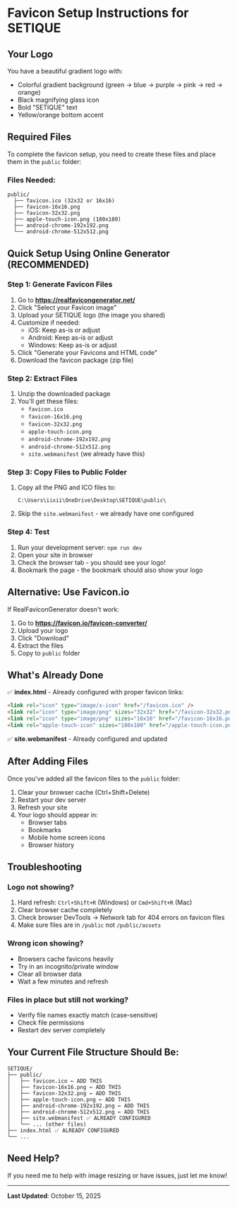 # Favicon Setup Instructions for SETIQUE

## Your Logo
You have a beautiful gradient logo with:
- Colorful gradient background (green → blue → purple → pink → red → orange)
- Black magnifying glass icon
- Bold "SETIQUE" text
- Yellow/orange bottom accent

## Required Files

To complete the favicon setup, you need to create these files and place them in the `public` folder:

### Files Needed:
```
public/
  ├── favicon.ico (32x32 or 16x16)
  ├── favicon-16x16.png
  ├── favicon-32x32.png
  ├── apple-touch-icon.png (180x180)
  ├── android-chrome-192x192.png
  └── android-chrome-512x512.png
```

## Quick Setup Using Online Generator (RECOMMENDED)

### Step 1: Generate Favicon Files
1. Go to **https://realfavicongenerator.net/**
2. Click "Select your Favicon image"
3. Upload your SETIQUE logo (the image you shared)
4. Customize if needed:
   - iOS: Keep as-is or adjust
   - Android: Keep as-is or adjust
   - Windows: Keep as-is or adjust
5. Click "Generate your Favicons and HTML code"
6. Download the favicon package (zip file)

### Step 2: Extract Files
1. Unzip the downloaded package
2. You'll get these files:
   - `favicon.ico`
   - `favicon-16x16.png`
   - `favicon-32x32.png`
   - `apple-touch-icon.png`
   - `android-chrome-192x192.png`
   - `android-chrome-512x512.png`
   - `site.webmanifest` (we already have this)

### Step 3: Copy Files to Public Folder
1. Copy all the PNG and ICO files to:
   ```
   C:\Users\iixii\OneDrive\Desktop\SETIQUE\public\
   ```
2. Skip the `site.webmanifest` - we already have one configured

### Step 4: Test
1. Run your development server: `npm run dev`
2. Open your site in browser
3. Check the browser tab - you should see your logo!
4. Bookmark the page - the bookmark should also show your logo

## Alternative: Use Favicon.io

If RealFaviconGenerator doesn't work:

1. Go to **https://favicon.io/favicon-converter/**
2. Upload your logo
3. Click "Download"
4. Extract the files
5. Copy to `public` folder

## What's Already Done

✅ **index.html** - Already configured with proper favicon links:
```html
<link rel="icon" type="image/x-icon" href="/favicon.ico" />
<link rel="icon" type="image/png" sizes="32x32" href="/favicon-32x32.png" />
<link rel="icon" type="image/png" sizes="16x16" href="/favicon-16x16.png" />
<link rel="apple-touch-icon" sizes="180x180" href="/apple-touch-icon.png" />
```

✅ **site.webmanifest** - Already configured and updated

## After Adding Files

Once you've added all the favicon files to the `public` folder:

1. Clear your browser cache (Ctrl+Shift+Delete)
2. Restart your dev server
3. Refresh your site
4. Your logo should appear in:
   - Browser tabs
   - Bookmarks
   - Mobile home screen icons
   - Browser history

## Troubleshooting

### Logo not showing?
1. Hard refresh: `Ctrl+Shift+R` (Windows) or `Cmd+Shift+R` (Mac)
2. Clear browser cache completely
3. Check browser DevTools → Network tab for 404 errors on favicon files
4. Make sure files are in `/public` not `/public/assets`

### Wrong icon showing?
- Browsers cache favicons heavily
- Try in an incognito/private window
- Clear all browser data
- Wait a few minutes and refresh

### Files in place but still not working?
- Verify file names exactly match (case-sensitive)
- Check file permissions
- Restart dev server completely

## Your Current File Structure Should Be:

```
SETIQUE/
├── public/
│   ├── favicon.ico ← ADD THIS
│   ├── favicon-16x16.png ← ADD THIS
│   ├── favicon-32x32.png ← ADD THIS
│   ├── apple-touch-icon.png ← ADD THIS
│   ├── android-chrome-192x192.png ← ADD THIS
│   ├── android-chrome-512x512.png ← ADD THIS
│   ├── site.webmanifest ✅ ALREADY CONFIGURED
│   └── ... (other files)
├── index.html ✅ ALREADY CONFIGURED
└── ...
```

## Need Help?

If you need me to help with image resizing or have issues, just let me know!

---

**Last Updated**: October 15, 2025

